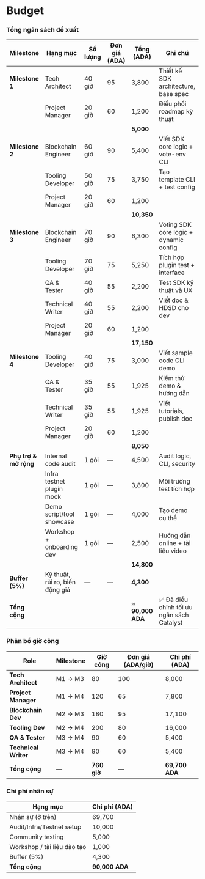 # Budget

### Tổng ngân sách đề xuất

| **Milestone**         | **Hạng mục**                    | **Số lượng** | **Đơn giá (ADA)** | **Tổng (ADA)**   | **Ghi chú**                               |
| --------------------- | ------------------------------- | ------------ | ----------------- | ---------------- | ----------------------------------------- |
| **Milestone 1**       | Tech Architect                  | 40 giờ       | 95                | 3,800            | Thiết kế SDK architecture, base spec      |
|                       | Project Manager                 | 20 giờ       | 60                | 1,200            | Điều phối roadmap kỹ thuật                |
|                       |                                 |              |                   | **5,000**        |                                           |
| **Milestone 2**       | Blockchain Engineer             | 60 giờ       | 90                | 5,400            | Viết SDK core logic + vote-env CLI        |
|                       | Tooling Developer               | 50 giờ       | 75                | 3,750            | Tạo template CLI + test config            |
|                       | Project Manager                 | 20 giờ       | 60                | 1,200            |                                           |
|                       |                                 |              |                   | **10,350**       |                                           |
| **Milestone 3**       | Blockchain Engineer             | 70 giờ       | 90                | 6,300            | Voting SDK core logic + dynamic config    |
|                       | Tooling Developer               | 70 giờ       | 75                | 5,250            | Tích hợp plugin test + interface          |
|                       | QA & Tester                     | 40 giờ       | 55                | 2,200            | Test SDK kỹ thuật và UX                   |
|                       | Technical Writer                | 40 giờ       | 55                | 2,200            | Viết doc & HDSD cho dev                   |
|                       | Project Manager                 | 20 giờ       | 60                | 1,200            |                                           |
|                       |                                 |              |                   | **17,150**       |                                           |
| **Milestone 4**       | Tooling Developer               | 40 giờ       | 75                | 3,000            | Viết sample code CLI demo                 |
|                       | QA & Tester                     | 35 giờ       | 55                | 1,925            | Kiểm thử demo & hướng dẫn                 |
|                       | Technical Writer                | 35 giờ       | 55                | 1,925            | Viết tutorials, publish doc               |
|                       | Project Manager                 | 20 giờ       | 60                | 1,200            |                                           |
|                       |                                 |              |                   | **8,050**        |                                           |
| **Phụ trợ & mở rộng** | Internal code audit             | 1 gói        | —                 | 4,500            | Audit logic, CLI, security                |
|                       | Infra testnet plugin mock       | 1 gói        | —                 | 3,800            | Môi trường test tích hợp                  |
|                       | Demo script/tool showcase       | 1 gói        | —                 | 4,000            | Tạo demo cụ thể                           |
|                       | Workshop + onboarding dev       | 1 gói        | —                 | 2,500            | Hướng dẫn online + tài liệu video         |
|                       |                                 |              |                   | **14,800**       |                                           |
| **Buffer (5%)**       | Kỹ thuật, rủi ro, biến động giá | —            | —                 | **4,300**        |                                           |
| **Tổng cộng**         |                                 |              |                   | **≈ 90,000 ADA** | ✅ Đã điều chỉnh tối ưu ngân sách Catalyst |

### Phân bổ giờ công&#x20;

| **Role**             | **Milestone** | **Giờ công** | **Đơn giá (ADA/giờ)** | **Chi phí (ADA)** |
| -------------------- | ------------- | ------------ | --------------------- | ----------------- |
| **Tech Architect**   | M1 → M3       | 80           | 100                   | 8,000             |
| **Project Manager**  | M1 → M4       | 120          | 65                    | 7,800             |
| **Blockchain Dev**   | M2 → M3       | 180          | 95                    | 17,100            |
| **Tooling Dev**      | M2 → M4       | 200          | 80                    | 16,000            |
| **QA & Tester**      | M3 → M4       | 90           | 60                    | 5,400             |
| **Technical Writer** | M3 → M4       | 90           | 60                    | 5,400             |
| **Tổng cộng**        | —             | **760 giờ**  | —                     | **69,700 ADA**    |

### Chi phí nhân sự&#x20;

| **Hạng mục**                | **Chi phí (ADA)** |
| --------------------------- | ----------------- |
| Nhân sự (ở trên)            | 69,700            |
| Audit/Infra/Testnet setup   | 10,000            |
| Community testing           | 5,000             |
| Workshop / tài liệu đào tạo | 1,000             |
| Buffer (5%)                 | 4,300             |
| **Tổng cộng**               | **90,000 ADA**    |
